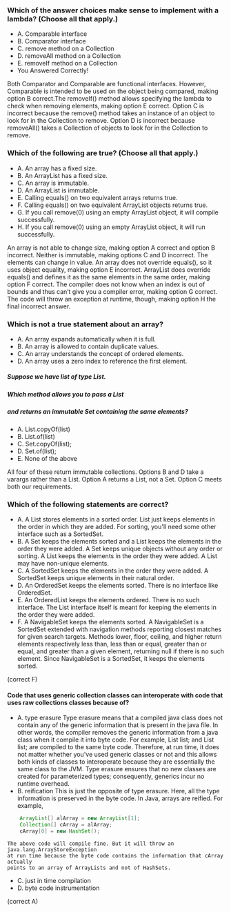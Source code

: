### Which of the answer choices make sense to implement with a lambda? (Choose all that apply.)
* A. Comparable interface
* B. Comparator interface
* C. remove method on a Collection
* D. removeAll method on a Collection
* E. removeIf method on a Collection
* You Answered Correctly!
    
Both Comparator and Comparable are functional interfaces.
However, Comparable is intended to be used on the object being compared,
making option B correct.The removeIf() method allows specifying
the lambda to check when removing elements, making option E correct.
Option C is incorrect because the remove() method takes an instance
of an object to look for in the Collection to remove.
Option D is incorrect because removeAll() takes a Collection of objects
to look for in the Collection to remove.


### Which of the following are true? (Choose all that apply.)
*  A. An array has a fixed size.
*  B. An ArrayList has a fixed size.
*  C. An array is immutable.
*  D. An ArrayList is immutable.
*  E. Calling equals() on two equivalent arrays returns true.
*  F. Calling equals() on two equivalent ArrayList objects returns true.
*  G. If you call remove(0) using an empty ArrayList object, it will compile successfully.
*  H. If you call remove(0) using an empty ArrayList object, it will run successfully.

An array is not able to change size, making option A correct and option B incorrect.
Neither is immutable, making options C and D incorrect. The elements can change in value.
An array does not override equals(), so it uses object equality, making option E incorrect.
ArrayList does override equals() and defines it as the same elements in the same order,
making option F correct. The compiler does not know when an index is out of bounds
and thus can’t give you a compiler error, making option G correct.
The code will throw an exception at runtime, though, making option H the final incorrect answer.


### Which is not a true statement about an array?
*  A. An array expands automatically when it is full.
*  B. An array is allowed to contain duplicate values.
*  C. An array understands the concept of ordered elements.
*  D. An array uses a zero index to reference the first element.

##### Suppose we have list of type List<Integer>.
##### Which method allows you to pass a List
##### and returns an immutable Set containing the same elements?
*  A. List.copyOf(list)
*  B. List.of(list)
*  C. Set.copyOf(list);
*  D. Set.of(list);
*  E. None of the above

All four of these return immutable collections.
Options B and D take a varargs rather than a List.
Option A returns a List, not a Set. Option C meets both our requirements.

### Which of the following statements are correct?

* A. A List stores elements in a sorted order.
List just keeps elements in the order in which they are added. For sorting, you'll need some other interface such as a SortedSet.
* B. A Set keeps the elements sorted and a List keeps the elements in the order they were added.
     A Set keeps unique objects without any order or sorting.
     A List keeps the elements in the order they were added. A List may have non-unique elements.
* C. A SortedSet keeps the elements in the order they were added.
     A SortedSet keeps unique elements in their natural order.
* D. An OrderedSet keeps the elements sorted.
    There is no interface like OrderedSet.
* E. An OrderedList keeps the elements ordered.
    There is no such interface. The List interface itself is meant for keeping the elements in the order they were added.
* F. A NavigableSet keeps the elements sorted.
A NavigableSet is a SortedSet extended with navigation methods reporting closest matches
for given search targets. Methods lower, floor, ceiling, and higher return elements respectively less than,
less than or equal, greater than or equal, and greater than a given element, returning null if there is no such element.
Since NavigableSet is a SortedSet, it keeps the elements sorted.

(correct F)

#### Code that uses generic collection classes can interoperate with code that uses raw collections classes because of?

* A. type erasure
    Type erasure means that a compiled java class does not contain any of the generic information that is present in the java file.
    In other words, the compiler removes the generic information from a java class when it compile it into byte code. For example,
    List<String> list; and List list; are compiled to the same byte code. Therefore, at run time,
    it does not matter whether you've used generic classes or not and this allows both kinds of classes
    to interoperate because they are essentially the same class to the JVM.
    Type erasure ensures that no new classes are created for parameterized types; consequently, generics incur no runtime overhead.
* B. reification
    This is just the opposite of type erasure. Here, all the type information is preserved in the byte code.
    In Java, arrays are reified. For example,
```java
    ArrayList[] alArray = new ArrayList[1];
    Collection[] cArray = alArray;
    cArray[0] = new HashSet();
```

    The above code will compile fine. But it will throw an java.lang.ArrayStoreException
    at run time because the byte code contains the information that cArray actually
    points to an array of ArrayLists and not of HashSets.

* C. just in time compilation
* D. byte code instrumentation

(correct A)




